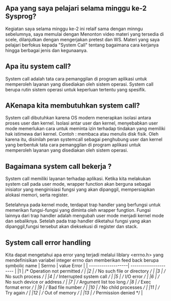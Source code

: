 ## Apa yang saya pelajari selama minggu ke-2 Sysprog?
Kegiatan saya selama minggu ke-2 ini relaif sama dengan minngu sebelumnya, saya memulai dengan Menonton video materi yang tersedia di scele, dilanjutkan dengan mengerjakan pretest dan WS. Materi yang saya pelajari berfokus kepada "System Call" tentang bagaimana cara kerjanya hingga berbagai jenis dan kegunaanya.

## Apa itu system call?
System call adalah tata cara pemanggilan di program aplikasi untuk memperoleh layanan yang
disediakan oleh sistem operasi. System call berupa rutin sistem operasi untuk keperluan tertentu yang
spesifik.

## AKenapa kita membutuhkan system call?
System call dibutuhkan karena OS modern menerapkan isolasi antara proses user dan kernel. Isolasi
antar user dan kernel, menyebabkan user mode memerlukan cara untuk meminta izin terhadap
tindakan yang memiliki hak istimewa dari kernel. Contoh : membaca atau menulis disk fisik.
Oleh karena itu, disinilah peran systemcall sebagai penghubung user dan kernel yang berbentuk tata cara
pemanggilan di program aplikasi untuk memperoleh layanan yang disediakan oleh sistem operasi.

## Bagaimana system call bekerja ?
System call memiliki layanan terhadap aplikasi. Ketika kita melakukan system call pada user mode,
wrapper function akan berguna sebagai inisiator yang menginisiasi fungsi yang akan dipanggil,
mempersiapkan alokasi memori, serta register.

Setelahnya pada kernel mode, terdapat trap handler yang berfungsi untuk memerikan fungsi-fungsi
yang diminta oleh wrapper fungtion. Fungsi lainnya dari trap handler adalah mengubah user mode
menjadi kernel mode dan sebaliknya. Setelah pada trap handler diketahui fungsi yang akan
dipanggil,fungsi tersebut akan dieksekusi di register dan stack.

## System call error handling 
Kita dapat mengetahui apa error yang terjadi melalui liblary <errno.h> yang mendefinisikan variabel
integer errno dan memberikan feed back berupa symbolic name
| Serrno |  value Error |
| -------------------| --------------------- |
|1 | /* Operation not permitted */ |
|2 | /* No such file or directory */ |
|3 | /* No such process */ |
|4 | /* Interrupted system call */ |
|5 | /* I/O error */ |
|6 | /* No such device or address */ |
|7 | /* Argument list too long */ 
|8 | /* Exec format error */ |
|9 | /* Bad file number */ |
|10 | /* No child processes */ |
|11 | /* Try again */ |
|12 | /* Out of memory */ |
|13 | /* Permission denied */ |



